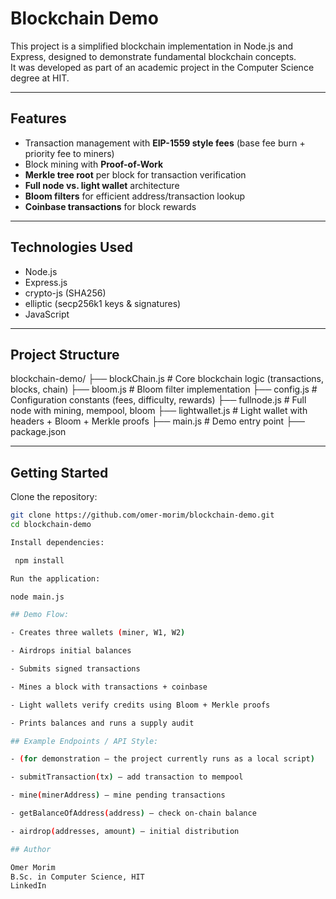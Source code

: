 # Blockchain Demo

This project is a simplified blockchain implementation in Node.js and Express, designed to demonstrate fundamental blockchain concepts.  
It was developed as part of an academic project in the Computer Science degree at HIT.

---

## Features
- Transaction management with **EIP-1559 style fees** (base fee burn + priority fee to miners)  
- Block mining with **Proof-of-Work**  
- **Merkle tree root** per block for transaction verification  
- **Full node vs. light wallet** architecture  
- **Bloom filters** for efficient address/transaction lookup  
- **Coinbase transactions** for block rewards  

---

## Technologies Used
- Node.js  
- Express.js  
- crypto-js (SHA256)  
- elliptic (secp256k1 keys & signatures)  
- JavaScript  

---

## Project Structure

blockchain-demo/
├── blockChain.js # Core blockchain logic (transactions, blocks, chain)
├── bloom.js # Bloom filter implementation
├── config.js # Configuration constants (fees, difficulty, rewards)
├── fullnode.js # Full node with mining, mempool, bloom
├── lightwallet.js # Light wallet with headers + Bloom + Merkle proofs
├── main.js # Demo entry point
├── package.json


---

## Getting Started

Clone the repository:
```bash
git clone https://github.com/omer-morim/blockchain-demo.git
cd blockchain-demo

Install dependencies:

 npm install

Run the application:

node main.js

## Demo Flow:

- Creates three wallets (miner, W1, W2)

- Airdrops initial balances

- Submits signed transactions

- Mines a block with transactions + coinbase

- Light wallets verify credits using Bloom + Merkle proofs

- Prints balances and runs a supply audit

## Example Endpoints / API Style:

- (for demonstration – the project currently runs as a local script)

- submitTransaction(tx) – add transaction to mempool

- mine(minerAddress) – mine pending transactions

- getBalanceOfAddress(address) – check on-chain balance

- airdrop(addresses, amount) – initial distribution

## Author

Omer Morim
B.Sc. in Computer Science, HIT
LinkedIn

